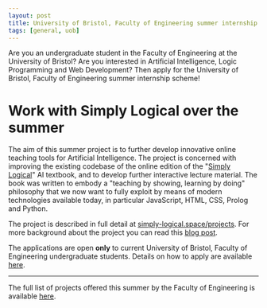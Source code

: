 ```yaml
---
layout: post
title: University of Bristol, Faculty of Engineering summer internship scheme
tags: [general, uob]
---
```


Are you an undergraduate student in the Faculty of Engineering at the University of Bristol? Are you interested in Artificial Intelligence, Logic Programming and Web Development? Then apply for the University of Bristol, Faculty of Engineering summer internship scheme!

# Work with Simply Logical over the summer #
The aim of this summer project is to further develop innovative online teaching tools for Artificial Intelligence. The project is concerned with improving the existing codebase of the online edition of the "[Simply Logical](https://book.simply-logical.space)" AI textbook, and to develop further interactive lecture material. The book was written to embody a "teaching by showing, learning by doing" philosophy that we now want to fully exploit by means of modern technologies available today, in particular JavaScript, HTML, CSS, Prolog and Python.

The project is described in full detail at [simply-logical.space/projects](/projects/). For more background about the project you can read this [blog post](https://simply-logical.space/blog/2018-01-19-GSoC-2018-projects/#our-goals).

The applications are open **only** to current University of Bristol, Faculty of Engineering undergraduate students. Details on how to apply are available [here](https://www.bris.ac.uk/engineering/currentstudents/ilo/facultyinternships).

---

The full list of projects offered this summer by the Faculty of Engineering is available [here](https://www.bris.ac.uk/engineering/currentstudents/ilo/facultyinternships/projectlist.pdf).
